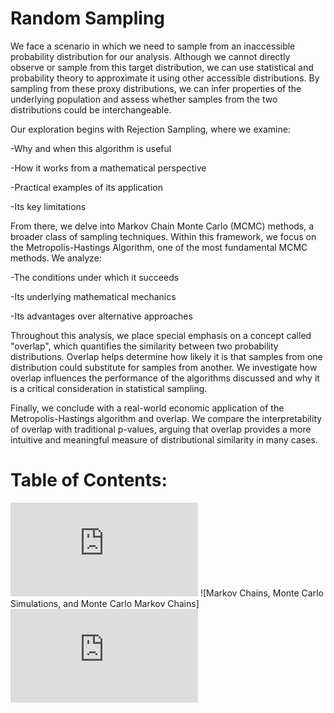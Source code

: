 # Random Sampling

We face a scenario in which we need to sample from an inaccessible probability distribution for our analysis. Although we cannot directly observe or sample from this target distribution, we can use statistical and probability theory to approximate it using other accessible distributions. By sampling from these proxy distributions, we can infer properties of the underlying population and assess whether samples from the two distributions could be interchangeable.

Our exploration begins with Rejection Sampling, where we examine:

-Why and when this algorithm is useful

-How it works from a mathematical perspective

-Practical examples of its application

-Its key limitations

From there, we delve into Markov Chain Monte Carlo (MCMC) methods, a broader class of sampling techniques. Within this framework, we focus on the Metropolis-Hastings Algorithm, one of the most fundamental MCMC methods. We analyze:

-The conditions under which it succeeds

-Its underlying mathematical mechanics

-Its advantages over alternative approaches

Throughout this analysis, we place special emphasis on a concept called "overlap", which quantifies the similarity between two probability distributions. Overlap helps determine how likely it is that samples from one distribution could substitute for samples from another. We investigate how overlap influences the performance of the algorithms discussed and why it is a critical consideration in statistical sampling.

Finally, we conclude with a real-world economic application of the Metropolis-Hastings algorithm and overlap. We compare the interpretability of overlap with traditional p-values, arguing that overlap provides a more intuitive and meaningful measure of distributional similarity in many cases.

# Table of Contents:
![Rejection Sampling](https://github.com/zunzun08/zunzun08.github.io/blob/5f740ba5e37a88169aa036eab65586c04a98524a/Rejection%20Sampling%20Algorithm.md)
![Markov Chains, Monte Carlo Simulations, and Monte Carlo Markov Chains]
![The Metropolis Hastings Algorithm](https://github.com/zunzun08/An-Introduction-to-Metropolis-Hastings-Algorithm-and-Overlay/blob/main/Metropolis%20Hastings%20Algorithm.md)

